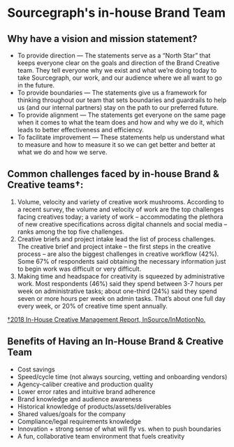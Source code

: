 # Sourcegraph's in-house Brand Team

## Why have a vision and mission statement?
- To provide direction — The statements serve as a “North Star” that keeps everyone clear on the goals and direction of the Brand Creative team. They tell everyone why we exist and what we’re doing today to take Sourcegraph, our work, and our audience where we all want to go in the future.
- To provide boundaries — The statements give us a framework for thinking throughout our team that sets boundaries and guardrails to help us (and our internal partners) stay on the path to our preferred future.
- To provide alignment — The statements get everyone on the same page when it comes to what the team does and how and why we do it, which leads to better effectiveness and efficiency.
- To facilitate improvement — These statements help us understand what to measure and how to measure it so we can get better and better at what we do and how we serve.

## Common challenges faced by in-house Brand & Creative teams†:
1. Volume, velocity and variety of creative work mushrooms. According to a recent survey, the volume and velocity of work are the top challenges facing creatives today; a variety of work – accommodating the plethora of new creative specifications across digital channels and social media – ranks among the top five challenges. 
1. Creative briefs and project intake lead the list of process challenges. The creative brief and project intake – the first steps in the creative process – are also the biggest challenges in creative workflow (42%).  Some 67% of respondents said obtaining the necessary information just to begin work was difficult or very difficult. 
1. Making time and headspace for creativity is squeezed by administrative work.  Most respondents (46%) said they spend between 3-7 hours per week on administrative tasks; about one-third (24%) said they spend seven or more hours per week on admin tasks.  That’s about one full day every week, or 20% of creative time spent annually. 

[†2018 In-House Creative Management Report, InSource/InMotionNo.](https://www.inmotionnow.com/project-workflow/2018-in-house-creative-management-report/)

## Benefits of Having an In-House Brand & Creative Team
- Cost savings
- Speed/cycle time (not always sourcing, vetting and onboarding vendors)
- Agency-caliber creative and production quality
- Lower error rates and intuitive brand adherence
- Brand knowledge and audience awareness
- Historical knowledge of products/assets/deliverables
- Shared values/goals for the company
- Compliance/legal requirements knowledge
- Innovation + strong sense of what will fly vs. when to push boundaries
- A fun, collaborative team environment that fuels creativity
